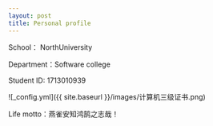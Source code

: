 ```yaml
---
layout: post
title: Personal profile
---
```


School：         NorthUniversity  

Department：Software college  

Student ID:    1713010939

![_config.yml]({{ site.baseurl }}/images/计算机三级证书.png)

Life motto：燕雀安知鸿鹄之志哉！



